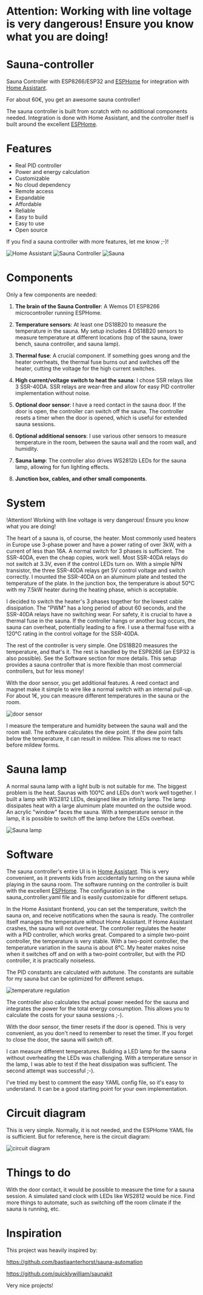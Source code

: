 # Attention: Working with line voltage is very dangerous! Ensure you know what you are doing!

# Sauna-controller
Sauna Controller with ESP8266/ESP32 and [ESPHome](https://esphome.io/) for integration with [Home Assistant](https://www.home-assistant.io/).

For about 60€, you get an awesome sauna controller!

The sauna controller is built from scratch with no additional components needed. Integration is done with Home Assistant, and the controller itself is built around the excellent [ESPHome](https://esphome.io/).

# Features
- Real PID controller
- Power and energy calculation
- Customizable
- No cloud dependency
- Remote access
- Expandable
- Affordable
- Reliable
- Easy to build
- Easy to use
- Open source

If you find a sauna controller with more features, let me know ;-)!

![Home Assistant](images/frontpanel.PNG)
![Sauna Controller](images/IMG_20210213_231354.jpg)
![Sauna](images/IMG_20210215_214026.jpg)

# Components
Only a few components are needed:

1. **The brain of the Sauna Controller**: A Wemos D1 ESP8266 microcontroller running ESPHome.

2. **Temperature sensors**: At least one DS18B20 to measure the temperature in the sauna. My setup includes 4 DS18B20 sensors to measure temperature at different locations (top of the sauna, lower bench, sauna controller, and sauna lamp).

3. **Thermal fuse**: A crucial component. If something goes wrong and the heater overheats, the thermal fuse burns out and switches off the heater, cutting the voltage for the high current switches.

4. **High current/voltage switch to heat the sauna**: I chose SSR relays like 3 SSR-40DA. SSR relays are wear-free and allow for easy PID controller implementation without noise.

5. **Optional door sensor**: I have a reed contact in the sauna door. If the door is open, the controller can switch off the sauna. The controller resets a timer when the door is opened, which is useful for extended sauna sessions.

6. **Optional additional sensors**: I use various other sensors to measure temperature in the room, between the sauna wall and the room wall, and humidity.

7. **Sauna lamp**: The controller also drives WS2812b LEDs for the sauna lamp, allowing for fun lighting effects.

8. **Junction box, cables, and other small components**.

# System
!Attention! Working with line voltage is very dangerous! Ensure you know what you are doing!

The heart of a sauna is, of course, the heater. Most commonly used heaters in Europe use 3-phase power and have a power rating of over 3kW, with a current of less than 16A. A normal switch for 3 phases is sufficient. The SSR-40DA, even the cheap copies, work well. Most SSR-40DA relays do not switch at 3.3V, even if the control LEDs turn on. With a simple NPN transistor, the three SSR-40DA relays get 5V control voltage and switch correctly. I mounted the SSR-40DA on an aluminum plate and tested the temperature of the plate. In the junction box, the temperature is about 50°C with my 7.5kW heater during the heating phase, which is acceptable.

I decided to switch the heater's 3 phases together for the lowest cable dissipation. The "PWM" has a long period of about 60 seconds, and the SSR-40DA relays have no switching wear. For safety, it is crucial to have a thermal fuse in the sauna. If the controller hangs or another bug occurs, the sauna can overheat, potentially leading to a fire. I use a thermal fuse with a 120°C rating in the control voltage for the SSR-40DA.

The rest of the controller is very simple. One DS18B20 measures the temperature, and that's it. The rest is handled by the ESP8266 (an ESP32 is also possible). See the Software section for more details. This setup provides a sauna controller that is more flexible than most commercial controllers, but for less money!

With the door sensor, you get additional features. A reed contact and magnet make it simple to wire like a normal switch with an internal pull-up. For about 1€, you can measure different temperatures in the sauna or the room.

![door sensor](images/IMG_20210215_231138.jpg)

I measure the temperature and humidity between the sauna wall and the room wall. The software calculates the dew point. If the dew point falls below the temperature, it can result in mildew. This allows me to react before mildew forms.

# Sauna lamp
A normal sauna lamp with a light bulb is not suitable for me. The biggest problem is the heat. Saunas with 100°C and LEDs don't work well together. I built a lamp with WS2812 LEDs, designed like an infinity lamp. The lamp dissipates heat with a large aluminum plate mounted on the outside wood. An acrylic "window" faces the sauna. With a temperature sensor in the lamp, it is possible to switch off the lamp before the LEDs overheat.

![Sauna lamp](images/IMG_20210215_233320.jpg)

# Software
The sauna controller's entire UI is in [Home Assistant](https://www.home-assistant.io/). This is very convenient, as it prevents kids from accidentally turning on the sauna while playing in the sauna room. The software running on the controller is built with the excellent [ESPHome](https://esphome.io/). The configuration is in the sauna_controller.yaml file and is easily customizable for different setups.

In the Home Assistant frontend, you can set the temperature, switch the sauna on, and receive notifications when the sauna is ready. The controller itself manages the temperature without Home Assistant. If Home Assistant crashes, the sauna will not overheat. The controller regulates the heater with a PID controller, which works great. Compared to a simple two-point controller, the temperature is very stable. With a two-point controller, the temperature variation in the sauna is about 8°C. My heater makes noise when it switches off and on with a two-point controller, but with the PID controller, it is practically noiseless.

The PID constants are calculated with autotune. The constants are suitable for my sauna but can be optimized for different setups.

![temperature regulation](images/1613402990508.jpg)

The controller also calculates the actual power needed for the sauna and integrates the power for the total energy consumption. This allows you to calculate the costs for your sauna sessions ;-).

With the door sensor, the timer resets if the door is opened. This is very convenient, as you don't need to remember to reset the timer. If you forget to close the door, the sauna will switch off.

I can measure different temperatures. Building a LED lamp for the sauna without overheating the LEDs was challenging. With a temperature sensor in the lamp, I was able to test if the heat dissipation was sufficient. The second attempt was successful ;-).

I've tried my best to comment the easy YAML config file, so it's easy to understand. It can be a good starting point for your own implementation.

# Circuit diagram
This is very simple. Normally, it is not needed, and the ESPHome YAML file is sufficient. But for reference, here is the circuit diagram:

![circuit diagram](Sauna_controller_Schaltplan.png)

# Things to do
With the door contact, it would be possible to measure the time for a sauna session. A simulated sand clock with LEDs like WS2812 would be nice. Find more things to automate, such as switching off the room climate if the sauna is running, etc.

# Inspiration
This project was heavily inspired by:

https://github.com/bastiaanterhorst/sauna-automation

https://github.com/quicklywilliam/saunakit

Very nice projects!

